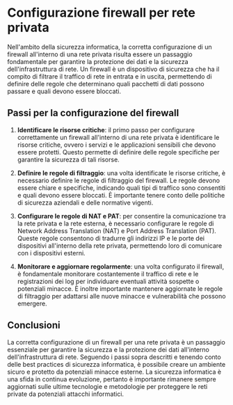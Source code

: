 # Configurazione firewall per rete privata

Nell'ambito della sicurezza informatica, la corretta configurazione di un firewall all'interno di una rete privata risulta essere un passaggio fondamentale per garantire la protezione dei dati e la sicurezza dell'infrastruttura di rete. Un firewall è un dispositivo di sicurezza che ha il compito di filtrare il traffico di rete in entrata e in uscita, permettendo di definire delle regole che determinano quali pacchetti di dati possono passare e quali devono essere bloccati.

## Passi per la configurazione del firewall

1. **Identificare le risorse critiche**: il primo passo per configurare correttamente un firewall all'interno di una rete privata è identificare le risorse critiche, ovvero i servizi e le applicazioni sensibili che devono essere protetti. Questo permette di definire delle regole specifiche per garantire la sicurezza di tali risorse.

2. **Definire le regole di filtraggio**: una volta identificate le risorse critiche, è necessario definire le regole di filtraggio del firewall. Le regole devono essere chiare e specifiche, indicando quali tipi di traffico sono consentiti e quali devono essere bloccati. È importante tenere conto delle politiche di sicurezza aziendali e delle normative vigenti.

3. **Configurare le regole di NAT e PAT**: per consentire la comunicazione tra la rete privata e la rete esterna, è necessario configurare le regole di Network Address Translation (NAT) e Port Address Translation (PAT). Queste regole consentono di tradurre gli indirizzi IP e le porte dei dispositivi all'interno della rete privata, permettendo loro di comunicare con i dispositivi esterni.

4. **Monitorare e aggiornare regolarmente**: una volta configurato il firewall, è fondamentale monitorare costantemente il traffico di rete e le registrazioni dei log per individuare eventuali attività sospette o potenziali minacce. È inoltre importante mantenere aggiornate le regole di filtraggio per adattarsi alle nuove minacce e vulnerabilità che possono emergere.

## Conclusioni

La corretta configurazione di un firewall per una rete privata è un passaggio essenziale per garantire la sicurezza e la protezione dei dati all'interno dell'infrastruttura di rete. Seguendo i passi sopra descritti e tenendo conto delle best practices di sicurezza informatica, è possibile creare un ambiente sicuro e protetto da potenziali minacce esterne. La sicurezza informatica è una sfida in continua evoluzione, pertanto è importante rimanere sempre aggiornati sulle ultime tecnologie e metodologie per proteggere le reti private da potenziali attacchi informatici.